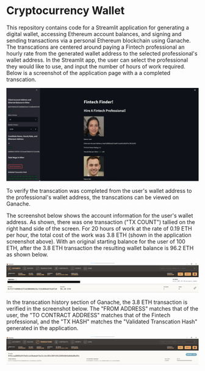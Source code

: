 # Cryptocurrency Wallet

This repository contains code for a Streamlit application for generating a digital wallet, accessing Ethereum account balances, and signing and sending transactions via a personal Ethereum blockchain using Ganache. The transcations are centered around paying a Fintech professional an hourly rate from the generated wallet address to the selected professional's wallet address. In the Streamlit app, the user can select the professional they would like to use, and input the number of hours of work required. Below is a screenshot of the application page with a a completed transcation.

![Application screenshot](Ganache_screenshots/application_screenshot.png)

To verify the transcation was completed from the user's wallet address to the professional's wallet address, the transcations can be viewed on Ganache. 

The screenshot below shows the account information for the user's wallet address. As shown, there was one transaction ("TX COUNT") tallied on the right hand side of the screen. For 20 hours of work at the rate of 0.19 ETH per hour, the total cost of the work was 3.8 ETH (shown in the application screenshot above). With an original starting balance for the user of 100 ETH, after the 3.8 ETH transaction the resulting wallet balance is 96.2 ETH as shown below.

![Ganache account](Ganache_screenshots/ganache_account.png)

In the transcation history section of Ganache, the 3.8 ETH transaction is verified in the screenshot below. The "FROM ADDRESS" matches that of the user, the "TO CONTRACT ADDRESS" matches that of the Fintech professional, and the "TX HASH" matches the "Validated Transcation Hash" generated in the application.  

![Ganache transaction](Ganache_screenshots/ganache_transaction.png)